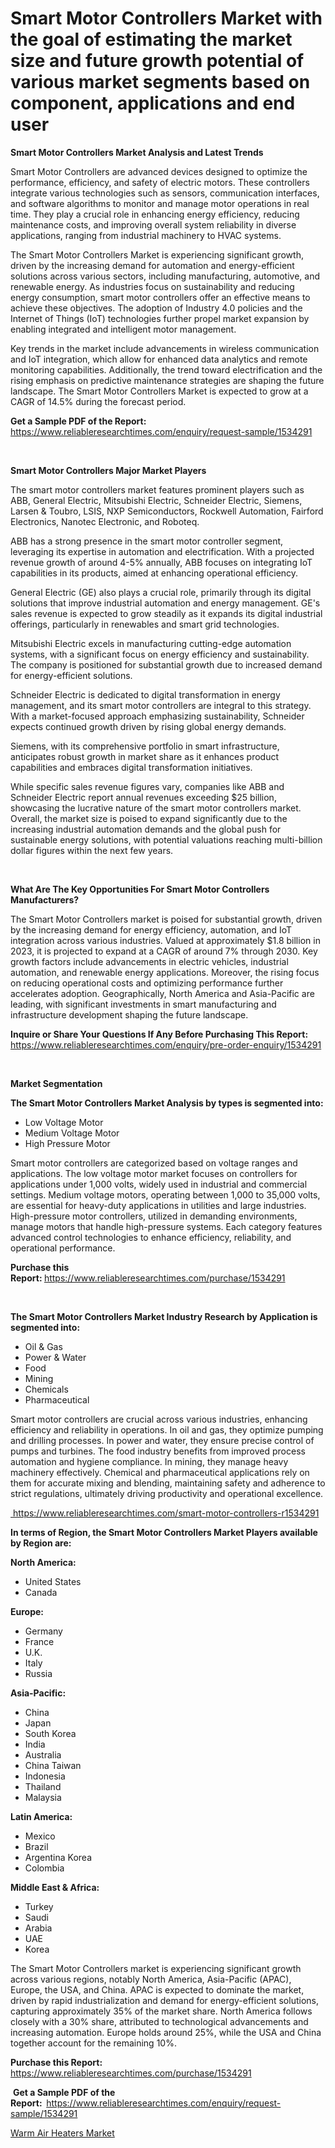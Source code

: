 <p><h1>Smart Motor Controllers Market with the goal of estimating the market size and future growth potential of various market segments based on component, applications and end user</h1></p><p><strong>Smart Motor Controllers Market Analysis and Latest Trends</strong></p>
<p><p>Smart Motor Controllers are advanced devices designed to optimize the performance, efficiency, and safety of electric motors. These controllers integrate various technologies such as sensors, communication interfaces, and software algorithms to monitor and manage motor operations in real time. They play a crucial role in enhancing energy efficiency, reducing maintenance costs, and improving overall system reliability in diverse applications, ranging from industrial machinery to HVAC systems.</p><p>The Smart Motor Controllers Market is experiencing significant growth, driven by the increasing demand for automation and energy-efficient solutions across various sectors, including manufacturing, automotive, and renewable energy. As industries focus on sustainability and reducing energy consumption, smart motor controllers offer an effective means to achieve these objectives. The adoption of Industry 4.0 policies and the Internet of Things (IoT) technologies further propel market expansion by enabling integrated and intelligent motor management.</p><p>Key trends in the market include advancements in wireless communication and IoT integration, which allow for enhanced data analytics and remote monitoring capabilities. Additionally, the trend toward electrification and the rising emphasis on predictive maintenance strategies are shaping the future landscape. The Smart Motor Controllers Market is expected to grow at a CAGR of 14.5% during the forecast period.</p></p>
<p><strong>Get a Sample PDF of the Report:&nbsp;</strong> <a href="https://www.reliableresearchtimes.com/enquiry/request-sample/1534291?utm_campaign=2476&utm_medium=2&utm_source=Github&utm_content=ia&utm_term=17022025&utm_id=smart-motor-controllers">https://www.reliableresearchtimes.com/enquiry/request-sample/1534291</a></p>
<p>&nbsp;</p>
<p><strong>Smart Motor Controllers Major Market Players</strong></p>
<p><p>The smart motor controllers market features prominent players such as ABB, General Electric, Mitsubishi Electric, Schneider Electric, Siemens, Larsen & Toubro, LSIS, NXP Semiconductors, Rockwell Automation, Fairford Electronics, Nanotec Electronic, and Roboteq. </p><p>ABB has a strong presence in the smart motor controller segment, leveraging its expertise in automation and electrification. With a projected revenue growth of around 4-5% annually, ABB focuses on integrating IoT capabilities in its products, aimed at enhancing operational efficiency.</p><p>General Electric (GE) also plays a crucial role, primarily through its digital solutions that improve industrial automation and energy management. GE's sales revenue is expected to grow steadily as it expands its digital industrial offerings, particularly in renewables and smart grid technologies.</p><p>Mitsubishi Electric excels in manufacturing cutting-edge automation systems, with a significant focus on energy efficiency and sustainability. The company is positioned for substantial growth due to increased demand for energy-efficient solutions.</p><p>Schneider Electric is dedicated to digital transformation in energy management, and its smart motor controllers are integral to this strategy. With a market-focused approach emphasizing sustainability, Schneider expects continued growth driven by rising global energy demands.</p><p>Siemens, with its comprehensive portfolio in smart infrastructure, anticipates robust growth in market share as it enhances product capabilities and embraces digital transformation initiatives.</p><p>While specific sales revenue figures vary, companies like ABB and Schneider Electric report annual revenues exceeding $25 billion, showcasing the lucrative nature of the smart motor controllers market. Overall, the market size is poised to expand significantly due to the increasing industrial automation demands and the global push for sustainable energy solutions, with potential valuations reaching multi-billion dollar figures within the next few years.</p></p>
<p>&nbsp;</p>
<p><strong>What Are The Key Opportunities For Smart Motor Controllers Manufacturers?</strong></p>
<p><p>The Smart Motor Controllers market is poised for substantial growth, driven by the increasing demand for energy efficiency, automation, and IoT integration across various industries. Valued at approximately $1.8 billion in 2023, it is projected to expand at a CAGR of around 7% through 2030. Key growth factors include advancements in electric vehicles, industrial automation, and renewable energy applications. Moreover, the rising focus on reducing operational costs and optimizing performance further accelerates adoption. Geographically, North America and Asia-Pacific are leading, with significant investments in smart manufacturing and infrastructure development shaping the future landscape.</p></p>
<p><strong>Inquire or Share Your Questions If Any Before Purchasing This Report:</strong> <a href="https://www.reliableresearchtimes.com/enquiry/pre-order-enquiry/1534291?utm_campaign=2476&utm_medium=2&utm_source=Github&utm_content=ia&utm_term=17022025&utm_id=smart-motor-controllers">https://www.reliableresearchtimes.com/enquiry/pre-order-enquiry/1534291</a></p>
<p>&nbsp;</p>
<p><strong>Market Segmentation</strong></p>
<p><strong>The Smart Motor Controllers Market Analysis by types is segmented into:</strong></p>
<p><ul><li>Low Voltage Motor</li><li>Medium Voltage Motor</li><li>High Pressure Motor</li></ul></p>
<p><p>Smart motor controllers are categorized based on voltage ranges and applications. The low voltage motor market focuses on controllers for applications under 1,000 volts, widely used in industrial and commercial settings. Medium voltage motors, operating between 1,000 to 35,000 volts, are essential for heavy-duty applications in utilities and large industries. High-pressure motor controllers, utilized in demanding environments, manage motors that handle high-pressure systems. Each category features advanced control technologies to enhance efficiency, reliability, and operational performance.</p></p>
<p><strong>Purchase this Report:&nbsp;</strong><a href="https://www.reliableresearchtimes.com/purchase/1534291?utm_campaign=2476&utm_medium=2&utm_source=Github&utm_content=ia&utm_term=17022025&utm_id=smart-motor-controllers">https://www.reliableresearchtimes.com/purchase/1534291</a></p>
<p>&nbsp;</p>
<p><strong>The Smart Motor Controllers Market Industry Research by Application is segmented into:</strong></p>
<p><ul><li>Oil & Gas</li><li>Power & Water</li><li>Food</li><li>Mining</li><li>Chemicals</li><li>Pharmaceutical</li></ul></p>
<p><p>Smart motor controllers are crucial across various industries, enhancing efficiency and reliability in operations. In oil and gas, they optimize pumping and drilling processes. In power and water, they ensure precise control of pumps and turbines. The food industry benefits from improved process automation and hygiene compliance. In mining, they manage heavy machinery effectively. Chemical and pharmaceutical applications rely on them for accurate mixing and blending, maintaining safety and adherence to strict regulations, ultimately driving productivity and operational excellence.</p></p>
<p><a href="https://www.reliableresearchtimes.com/smart-motor-controllers-r1534291?utm_campaign=2476&utm_medium=2&utm_source=Github&utm_content=ia&utm_term=17022025&utm_id=smart-motor-controllers">&nbsp;https://www.reliableresearchtimes.com/smart-motor-controllers-r1534291</a></p>
<p><strong>In terms of Region, the Smart Motor Controllers Market Players available by Region are:</strong></p>
<p>
    <p> <strong> North America: </strong>
        <ul>
            <li>United States</li>
            <li>Canada</li>
        </ul>
        </p> 
    <p> <strong> Europe: </strong>
        <ul>
            <li>Germany</li>
            <li>France</li>
            <li>U.K.</li>
            <li>Italy</li>
            <li>Russia</li>
        </ul>
        </p> 
    <p> <strong> Asia-Pacific: </strong>
        <ul>
            <li>China</li>
            <li>Japan</li>
            <li>South Korea</li>
            <li>India</li>
            <li>Australia</li>
            <li>China Taiwan</li>
            <li>Indonesia</li>
            <li>Thailand</li>
            <li>Malaysia</li>
        </ul>
        </p> 
    <p> <strong> Latin America: </strong>
        <ul>
            <li>Mexico</li>
            <li>Brazil</li>
            <li>Argentina Korea</li>
            <li>Colombia</li>
        </ul>
        </p> 
    <p> <strong> Middle East & Africa: </strong>
        <ul>
            <li>Turkey</li>
            <li>Saudi</li>
            <li>Arabia</li>
            <li>UAE</li>
            <li>Korea</li>
        </ul>
    </p>
    </p>
<p><p>The Smart Motor Controllers market is experiencing significant growth across various regions, notably North America, Asia-Pacific (APAC), Europe, the USA, and China. APAC is expected to dominate the market, driven by rapid industrialization and demand for energy-efficient solutions, capturing approximately 35% of the market share. North America follows closely with a 30% share, attributed to technological advancements and increasing automation. Europe holds around 25%, while the USA and China together account for the remaining 10%.</p></p>
<p><strong>Purchase this Report: </strong><a href="https://www.reliableresearchtimes.com/purchase/1534291?utm_campaign=2476&utm_medium=2&utm_source=Github&utm_content=ia&utm_term=17022025&utm_id=smart-motor-controllers">https://www.reliableresearchtimes.com/purchase/1534291</a></p>
<p>&nbsp;<strong>Get a Sample PDF of the Report:&nbsp;&nbsp;</strong><a href="https://www.reliableresearchtimes.com/enquiry/request-sample/1534291?utm_campaign=2476&utm_medium=2&utm_source=Github&utm_content=ia&utm_term=17022025&utm_id=smart-motor-controllers">https://www.reliableresearchtimes.com/enquiry/request-sample/1534291</a></p>
<p><strong></strong></p>
<p><p><a href="https://github.com/pimanoruman/Market-Research-Report-List-1/blob/main/warm-air-heaters-market.md?utm_campaign=2476&utm_medium=2&utm_source=Github&utm_content=ia&utm_term=17022025&utm_id=smart-motor-controllers">Warm Air Heaters Market</a></p></p>